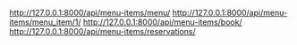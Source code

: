 http://127.0.0.1:8000/api/menu-items/menu/
http://127.0.0.1:8000/api/menu-items/menu_item/1/
http://127.0.0.1:8000/api/menu-items/book/
http://127.0.0.1:8000/api/menu-items/reservations/

